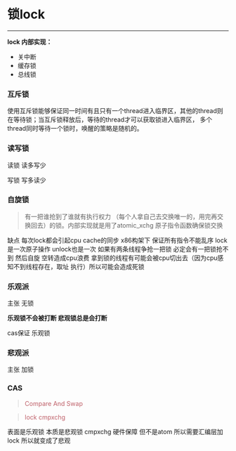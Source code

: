 # 锁lock
--------

**lock 内部实现：**
- 关中断
- 缓存锁
- 总线锁


### 互斥锁

使用互斥锁能够保证同一时间有且只有一个thread进入临界区，其他的thread则在等待锁；当互斥锁释放后，等待的thread才可以获取锁进入临界区，
多个thread同时等待一个锁时，唤醒的策略是随机的。


### 读写锁

读锁
读多写少

写锁
写多读少

### 自旋锁

> 有一把谁抢到了谁就有执行权力 （每个人拿自己去交换唯一的，用完再交换回去）的锁。内部实现就是用了atomic_xchg 原子指令函数确保锁交换

缺点
每次lock都会引起cpu cache的同步 x86构架下 保证所有指令不能乱序
lock是一次原子操作 unlock也是一次
如果有两条线程争抢一把锁 必定会有一把锁抢不到 然后自旋 空转造成cpu浪费
拿到锁的线程有可能会被cpu切出去（因为cpu感知不到线程存在，取址
执行）所以可能会造成死锁


### 乐观派

主张 无锁 

**乐观锁不会被打断 悲观锁总是会打断**

cas保证 乐观锁

### 悲观派

主张 加锁

### CAS

> <font color=#bf616a>Compare And Swap</font> 

> <font color=#bf616a>lock cmpxchg</font>

表面是乐观锁 本质是悲观锁  cmpxchg 硬件保障 但不是atom 所以需要汇编层加lock 所以就变成了悲观


